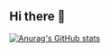 ## Hi there 👋

[![Anurag's GitHub stats](https://github-readme-stats.vercel.app/api?username=Starleken)](https://github.com/anuraghazra/github-readme-stats)

